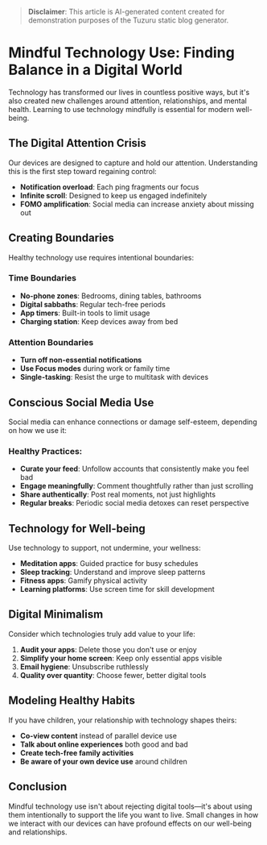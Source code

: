 > **Disclaimer**: This article is AI-generated content created for demonstration purposes of the Tuzuru static blog generator.

# Mindful Technology Use: Finding Balance in a Digital World

Technology has transformed our lives in countless positive ways, but it's also created new challenges around attention, relationships, and mental health. Learning to use technology mindfully is essential for modern well-being.

## The Digital Attention Crisis

Our devices are designed to capture and hold our attention. Understanding this is the first step toward regaining control:

- **Notification overload**: Each ping fragments our focus
- **Infinite scroll**: Designed to keep us engaged indefinitely
- **FOMO amplification**: Social media can increase anxiety about missing out

## Creating Boundaries

Healthy technology use requires intentional boundaries:

### Time Boundaries
- **No-phone zones**: Bedrooms, dining tables, bathrooms
- **Digital sabbaths**: Regular tech-free periods
- **App timers**: Built-in tools to limit usage
- **Charging station**: Keep devices away from bed

### Attention Boundaries
- **Turn off non-essential notifications**
- **Use Focus modes** during work or family time
- **Single-tasking**: Resist the urge to multitask with devices

## Conscious Social Media Use

Social media can enhance connections or damage self-esteem, depending on how we use it:

### Healthy Practices:
- **Curate your feed**: Unfollow accounts that consistently make you feel bad
- **Engage meaningfully**: Comment thoughtfully rather than just scrolling
- **Share authentically**: Post real moments, not just highlights
- **Regular breaks**: Periodic social media detoxes can reset perspective

## Technology for Well-being

Use technology to support, not undermine, your wellness:

- **Meditation apps**: Guided practice for busy schedules
- **Sleep tracking**: Understand and improve sleep patterns
- **Fitness apps**: Gamify physical activity
- **Learning platforms**: Use screen time for skill development

## Digital Minimalism

Consider which technologies truly add value to your life:

1. **Audit your apps**: Delete those you don't use or enjoy
2. **Simplify your home screen**: Keep only essential apps visible
3. **Email hygiene**: Unsubscribe ruthlessly
4. **Quality over quantity**: Choose fewer, better digital tools

## Modeling Healthy Habits

If you have children, your relationship with technology shapes theirs:

- **Co-view content** instead of parallel device use
- **Talk about online experiences** both good and bad
- **Create tech-free family activities**
- **Be aware of your own device use** around children

## Conclusion

Mindful technology use isn't about rejecting digital tools—it's about using them intentionally to support the life you want to live. Small changes in how we interact with our devices can have profound effects on our well-being and relationships.